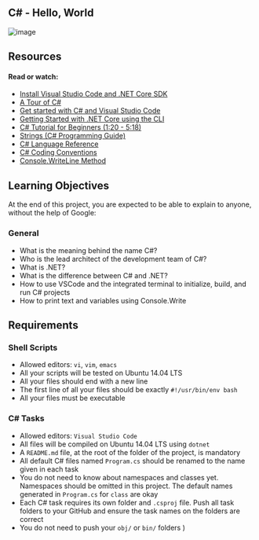 C# - Hello, World
---

![image](https://encrypted-tbn0.gstatic.com/images?q=tbn:ANd9GcSEgVvyyu7JPZPu_qpoY8k1jj5dlmUU95hrLc6XQfwM9x9oNT446xjzMWtXhjd0FWALBQo&usqp=CAU)

## Resources

#### Read or watch:

- [Install Visual Studio Code and .NET Core SDK](https://intranet.hbtn.io/concepts/84)
- [A Tour of C#](https://docs.microsoft.com/en-us/dotnet/csharp/tour-of-csharp/)
- [Get started with C# and Visual Studio Code](https://docs.microsoft.com/en-us/dotnet/core/tutorials/with-visual-studio-code)
- [Getting Started with .NET Core using the CLI](https://docs.microsoft.com/en-us/dotnet/core/tutorials/with-visual-studio-code)
- [C# Tutorial for Beginners (1:20 - 5:18)](https://www.youtube.com/watch?v=gfkTfcpWqAY&feature=youtu.be&t=1m20s)
- [Strings (C# Programming Guide)](https://docs.microsoft.com/en-us/dotnet/csharp/programming-guide/strings/)
- [C# Language Reference](https://docs.microsoft.com/en-us/dotnet/csharp/language-reference/)
- [C# Coding Conventions](https://docs.microsoft.com/en-us/dotnet/csharp/fundamentals/coding-style/coding-conventions)
- [Console.WriteLine Method](https://docs.microsoft.com/en-us/dotnet/api/system.console.writeline?view=netframework-4.8)

## Learning Objectives

At the end of this project, you are expected to be able to explain to anyone, without the help of Google:

### General

- What is the meaning behind the name C#?
- Who is the lead architect of the development team of C#?
- What is .NET?
- What is the difference between C# and .NET?
- How to use VSCode and the integrated terminal to initialize, build, and run C# projects
- How to print text and variables using Console.Write

## Requirements
### Shell Scripts

- Allowed editors: ```vi```, ```vim```, ```emacs```
- All your scripts will be tested on Ubuntu 14.04 LTS
- All your files should end with a new line
- The first line of all your files should be exactly ```#!/usr/bin/env bash```
- All your files must be executable

### C# Tasks

- Allowed editors: ```Visual Studio Code```
- All files will be compiled on Ubuntu 14.04 LTS using ```dotnet```
- A ```README.md``` file, at the root of the folder of the project, is mandatory
- All default C# files named ```Program.cs``` should be renamed to the name given in each task
- You do not need to know about namespaces and classes yet. Namespaces should be omitted in this project. The default names generated in ```Program.cs``` for ```class``` are okay
- Each C# task requires its own folder and ```.csproj``` file. Push all task folders to your GitHub and ensure the task names on the folders are correct
- You do not need to push your ```obj/``` or ```bin/``` folders
)
